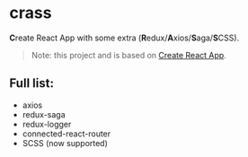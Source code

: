 # crass

**C**reate React App with some extra (**R**edux/**A**xios/**S**aga/**S**CSS).

> Note: this project and is based on [Create React App](https://github.com/facebook/create-react-app).

## Full list:

- axios
- redux-saga
- redux-logger
- connected-react-router
- SCSS (now supported)
